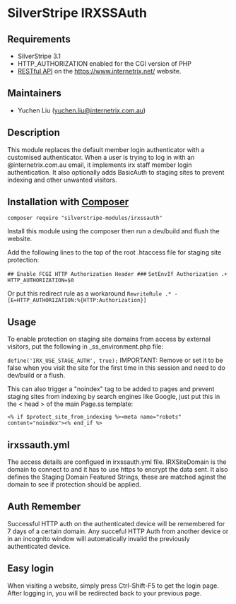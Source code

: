 # SilverStripe IRXSSAuth

## Requirements

* SilverStripe 3.1
* HTTP_AUTHORIZATION enabled for the CGI version of PHP
* [RESTful API](https://github.com/colymba/silverstripe-restfulapi) on the https://www.internetrix.net/ website.

## Maintainers

* Yuchen Liu (yuchen.liu@internetrix.com.au)

## Description

This module replaces the default member login authenticator with a customised authenticator. When a user is trying to log in with an @internetrix.com.au email, it implements irx staff member login authentication. It also optionally adds BasicAuth to staging sites to prevent indexing and other unwanted visitors.

## Installation with [Composer](https://getcomposer.org/)

```composer require "silverstripe-modules/irxssauth"```

Install this module using the composer then run a dev/build and flush the website. 

Add the following lines to the top of the root .htaccess file for staging site protection:

`## Enable FCGI HTTP Authorization Header ###`
`SetEnvIf Authorization .+ HTTP_AUTHORIZATION=$0`

Or put this redirect rule as a workaround
`RewriteRule .* - [E=HTTP_AUTHORIZATION:%{HTTP:Authorization}]`

## Usage

To enable protection on staging site domains from access by external visitors, put the following in _ss_environment.php file: 

`define('IRX_USE_STAGE_AUTH', true);`
IMPORTANT: Remove or set it to be false when you visit the site for the first time in this session and need to do dev/build or a flush.


This can also trigger a "noindex" tag to be added to pages and prevent staging sites from indexing by search engines like Google, just put this in the < head > of the main Page.ss template:

`<% if $protect_site_from_indexing %><meta name="robots" content="noindex"><% end_if %>`


## irxssauth.yml

The access details are configued in irxssauth.yml file. IRXSiteDomain is the domain to connect to and it has to use https to encrypt the data sent.
It also defines the Staging Domain Featured Strings, these are matched aginst the domain to see if protection should be applied.

## Auth Remember
Successful HTTP auth on the authenticated device will be remembered for 7 days of a certain domain. Any succeful HTTP Auth from another device or in an incognito window will automatically invalid the previously authenticated device.

## Easy login
When visiting a website, simply press Ctrl-Shift-F5 to get the login page. After logging in, you will be redirected back to your previous page. 